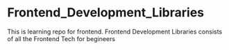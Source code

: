 # Frontend_Development_Libraries
This is learning repo for frontend. Frontend Development Libraries consists of all the Frontend Tech for begineers
